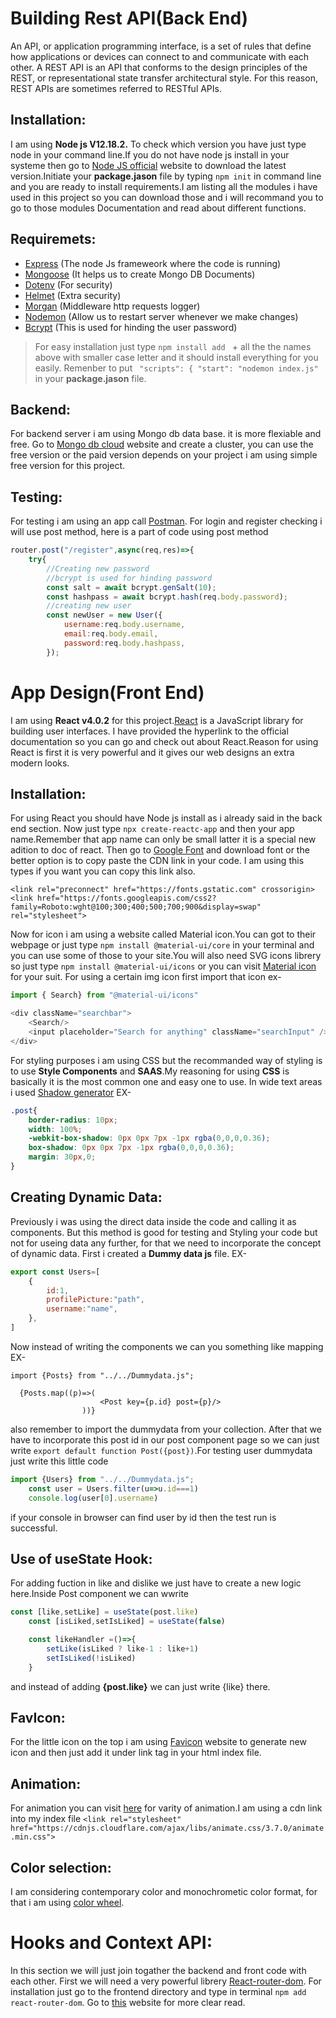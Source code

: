 # Building Rest API(Back End)
An API, or application programming interface, is a set of rules that define how applications or devices can connect to and communicate with each other. A REST API is an API that conforms to the design principles of the REST, or representational state transfer architectural style. For this reason, REST APIs are sometimes referred to RESTful APIs.

## Installation:
I am using **Node js V12.18.2.** To check which version you have just type node in your command line.If you do not have node js install in your systeme then go to [Node JS official](https://nodejs.org/en/) website to download the latest version.Initiate your **package.jason** file by typing `npm init` in command line and you are ready to install requirements.I am listing all the modules i have used in this project so you can download those and i will recommand you to go to those modules Documentation and read about different functions.
## Requiremets:
* [Express](https://expressjs.com/en/5x/api.html) (The node Js frameweork where the code is running)
* [Mongoose](https://mongoosejs.com/docs/) (It helps us to create Mongo DB Documents)
* [Dotenv](https://www.npmjs.com/package/dotenv) (For security)
* [Helmet](https://helmetjs.github.io/) (Extra security)
* [Morgan](https://www.npmjs.com/package/morgan) (Middleware http requests logger)
* [Nodemon](https://www.npmjs.com/package/nodemon) (Allow us to restart server whenever we make changes)
* [Bcrypt](https://www.npmjs.com/package/bcrypt) (This is used for hinding the user password)

>For easy installation just type `npm install add ` + all the the names above with smaller case letter and it should install everything for you easily. Remenber to put `  "scripts": {
    "start": "nodemon index.js" ` in your **package.jason** file.
## Backend:
For backend server i am using Mongo db data base. it is more flexiable and free. Go to [Mongo db cloud](https://cloud.mongodb.com/) website and create a cluster, you can use the free version or the paid version depends on your project i am using simple free version for this project.
## Testing:
For testing i am using an app call [Postman](https://www.postman.com/downloads/). For login and register checking i will use post method, here is a part of code using post method
```JavaScript
router.post("/register",async(req,res)=>{
    try{
        //Creating new password 
        //bcrypt is used for hinding password
        const salt = await bcrypt.genSalt(10);
        const hashpass = await bcrypt.hash(req.body.password);
        //creating new user
        const newUser = new User({
            username:req.body.username,
            email:req.body.email,
            password:req.body.hashpass,
        });
```
# App Design(Front End)
I am using **React v4.0.2** for this project.[React](https://reactjs.org/docs/getting-started.html) is a JavaScript library for building user interfaces. I have provided the hyperlink to the official documentation so you can go and check out about React.Reason for using React is first it is very powerful and it gives our web designs an extra modern looks.
## Installation:
For using React you should have Node js install as i already said in the back end section. Now just type `npx create-reactc-app` and then your app name.Remember that app name can only be small latter it is a special new adition to doc of react. Then go to [Google Font](https://fonts.google.com/specimen/Roboto) and download font or the better option is to copy paste the CDN link in your code. I am using this types if you want you can copy this link also.
```<link rel="preconnect" href="https://fonts.googleapis.com">
<link rel="preconnect" href="https://fonts.gstatic.com" crossorigin>
<link href="https://fonts.googleapis.com/css2?family=Roboto:wght@100;300;400;500;700;900&display=swap" rel="stylesheet">
```
Now for icon i am using a website called Material icon.You can got to their webpage or just type `npm install @material-ui/core` in your terminal and you can use some of those to your site.You will also need SVG icons librery so just type `npm install @material-ui/icons` or you can visit [Material icon](https://material-ui.com/getting-started/installation/) for your suit. For using a certain img icon first import that icon ex-
```javaScript
import { Search} from "@material-ui/icons"

<div className="searchbar">
    <Search/>
    <input placeholder="Search for anything" className="searchInput" />
</div>
```
For styling purposes i am using CSS but the recommanded way of styling is to use **Style Components** and **SAAS**.My reasoning for using **CSS** is basically it is the most common one and easy one to use. In wide text areas i used [Shadow generator](https://html-css-js.com/css/generator/box-shadow/) EX-
```CSS
.post{
    border-radius: 10px;
    width: 100%;
    -webkit-box-shadow: 0px 0px 7px -1px rgba(0,0,0,0.36); 
    box-shadow: 0px 0px 7px -1px rgba(0,0,0,0.36);
    margin: 30px,0;
}
```
## Creating Dynamic Data:
Previously i was using the direct data inside the code and calling it as components. But this method is good for testing and Styling your code but not for useing data any further, for that we need to incorporate the concept of dynamic data.
First i created a **Dummy data js** file. EX-
```JavaScript
export const Users=[
    {
        id:1,
        profilePicture:"path",
        username:"name",
    },
]
```
Now instead of writing the components we can you something like mapping EX-
```Js
import {Posts} from "../../Dummydata.js";

  {Posts.map((p)=>(
                    <Post key={p.id} post={p}/>
                ))}           
```
also remember to import the dummydata from your collection. After that we have to incorporate this post id in our post component page so we can just write `export default function Post({post})`.For testing user dummydata just write this little code 
```js
import {Users} from "../../Dummydata.js";
    const user = Users.filter(u=>u.id===1)
    console.log(user[0].username)
```
if your console in browser can find user by id then the test run is successful.
## Use of useState Hook:
For adding fuction in like and dislike we just have to create a new logic here.Inside Post component we can wwrite
```js
const [like,setLike] = useState(post.like)
    const [isLiked,setIsLiked] = useState(false)

    const likeHandler =()=>{
        setLike(isLiked ? like-1 : like+1)
        setIsLiked(!isLiked)
    }
```
and instead of adding **{post.like}** we can just write {like} there. 
## FavIcon:
For the little icon on the top i am using [Favicon](https://favicon.io/favicon-generator/) website to generate new icon and then just add it under link tag in your html index file. 
## Animation:
For animation you can visit [here](https://animate.style/) for varity of animation.I am using a cdn link into my index file `<link rel="stylesheet" href="https://cdnjs.cloudflare.com/ajax/libs/animate.css/3.7.0/animate.min.css">` 
## Color selection:
I am considering contemporary color and monochrometic color format, for that i am using [color wheel](https://www.canva.com/colors/color-wheel/).
# Hooks and Context API:
In this section we will just join togather the backend and front code with each other. First we will need a very powerful librery [React-router-dom](https://www.npmjs.com/package/router-dom). For installation just go to the frontend directory and type in terminal `npm add react-router-dom`. Go to [this](https://github.com/ReactTraining/react-router/blob/master/packages/react-router-dom/docs/guides/quick-start.md) website for more clear read.



